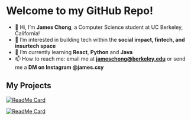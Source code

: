 # Welcome to my GitHub Repo!

- 👋 Hi, I’m **James Chong**, a Computer Science student at UC Berkeley, California!
- 👀 I’m interested in building tech within the **social impact, fintech, and insurtech space**
- 🌱 I’m currently learning **React**, **Python** and **Java**
- 📫 How to reach me: email me at **jameschong@berkeley.edu** or send me a **DM on Instagram @james.csy**


## My Projects
[![ReadMe Card](https://github-readme-stats.vercel.app/api/pin/?username=james-csy&repo=sanctionlistchecker)](https://github.com/james-csy/sanctionlistchecker)

[![ReadMe Card](https://github-readme-stats.vercel.app/api/pin/?username=rlin0210&repo=connex)](https://github.com/rlin0210/connex)
  



<!---
james-csy/james-csy is a ✨ special ✨ repository because its `README.md` (this file) appears on your GitHub profile.
You can click the Preview link to take a look at your changes.
--->
